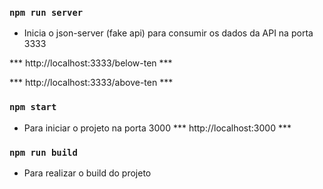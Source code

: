### `npm run server`

- Inicia o json-server (fake api) para consumir os dados da API na porta 3333 

*** http://localhost:3333/below-ten ***  

*** http://localhost:3333/above-ten ***

### `npm start`

- Para iniciar o projeto na porta 3000 *** http://localhost:3000 ***

### `npm run build`

- Para realizar o build do projeto


